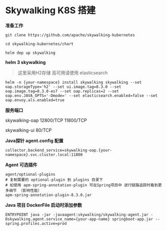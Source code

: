 #  Skywalking K8S 搭建

**准备工作**

```shell
git clone https://github.com/apache/skywalking-kubernetes

cd skywalking-kubernetes/chart

helm dep up skywalking
```

**helm 3 skywalking**

> 这里采用H2存储 高可用请使用 elasticsearch 

```shell
helm -n {your-namespace} install skywalking skywalking --set oap.storageType='h2' --set ui.image.tag=8.3.0 --set oap.image.tag=8.3.0-es7 --set oap.replicas=2 --set oap.env.JAVA_OPTS='-Dmode=' --set elasticsearch.enabled=false --set oap.envoy.als.enabled=true
```

**服务端口**

skywalking-oap  12800/TCP  11800/TCP

skywalking-ui	  80/TCP

**Java探针 agent.config 配置**

```
collector.backend_service=skywalking-oap.{your-namespace}.svc.cluster.local:11800
```

**Agent 可选插件**

```
agent/optional-plugins
# 复制需要的 optional-plugin 到 plugins 目录下
# 如使用 apm-spring-annotation-plugin 可在Spring项目中 进行链路追踪时看到更多细节 （影响性能）
apm-spring-annotation-plugin-8.3.0.jar
```

**Java 项目 DockerFile 启动时添加参数** 

```
ENTRYPOINT java -jar -javaagent:skywalking/skywalking-agent.jar -Dskywalking.agent.service_name={your-app-name} springboot-app.jar --spring.profiles.active=prod
```